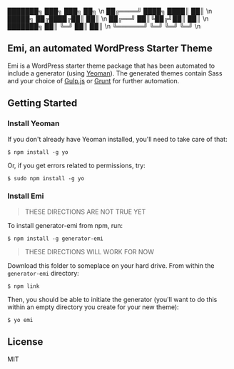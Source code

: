 ███████╗ ███╗   ███╗ ██╗ \n
██╔════╝ ████╗ ████║ ██║ \n
█████╗   ██╔████╔██║ ██║ \n
██╔══╝   ██║╚██╔╝██║ ██║ \n
███████╗ ██║ ╚═╝ ██║ ██║ \n
╚══════╝ ╚═╝     ╚═╝ ╚═╝ \n

## Emi, an automated WordPress Starter Theme

Emi is a WordPress starter theme package that has been automated to include a generator (using [Yeoman](http://yeoman.io)). The generated themes contain Sass and your choice of [Gulp.js](gulpjs.com) or [Grunt](gruntjs.com) for further automation.

## Getting Started

### Install Yeoman

If you don't already have Yeoman installed, you'll need to take care of that:

```
$ npm install -g yo
```

Or, if you get errors related to permissions, try:

```
$ sudo npm install -g yo
```

### Install Emi


> THESE DIRECTIONS ARE NOT TRUE YET

To install generator-emi from npm, run:

```
$ npm install -g generator-emi
```

> THESE DIRECTIONS WILL WORK FOR NOW

Download this folder to someplace on your hard drive. From within the `generator-emi` directory:

```
$ npm link
```

Then, you should be able to initiate the generator (you'll want to do this within an empty directory you create for your new theme):

```
$ yo emi
```

## License

MIT

